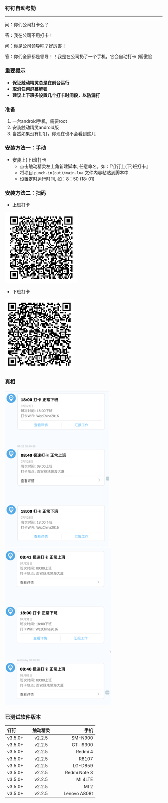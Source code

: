 ### 钉钉自动考勤
----

问：你们公司打卡么？

答：我在公司不用打卡！

问：你是公司领导吧？好厉害！

答：你们全家都是领导！！我是在公司扔了一个手机，它会自动打卡 (骄傲脸

### 重要提示
* **保证触动精灵总是在前台运行**
* **取消任何屏幕解锁**
* **建议上下班多设置几个打卡时间段，以防漏打**

### 准备
1. 一台android手机，需要root
2. 安装触动精灵android版
3. 当然如果没有钉钉，你现在也不会看到这儿
    
### 安装方法一：手动

* 安装上(下)班打卡
	* 点击触动精灵左上角新建脚本, 任意命名。如：『钉钉上(下)班打卡』
	* 将项目 `punch-in(out)/main.lua` 文件内容粘贴到脚本中
	* 设置定时运行时间, 如：8：50 (18: 01)
	
### 安装方法二：扫码

* 上班打卡

![上班打卡二维码](./punch-in/qrcode.png )

* 下班打卡

![下班打卡二维码](./punch-out/qrcode.png)


### 真相
<img src="./punch1.png" height="500">
<img src="./punch2.png" height="500">

### 已测试软件版本

| 钉钉  | 触动精灵 | 手机 |
|:------------- |:---------------:| -------------:|
| v3.5.0+      | v2.2.5 |         SM-N900 |
| v3.5.0+      | v2.2.5 |         GT-i9300 |
| v3.5.0+      | v2.2.5 |         Redmi 4 |
| v3.5.0+      | v2.2.5 |         R8107 |
| v3.5.0+      | v2.2.5 |         LG-D859 |
| v3.5.0+      | v2.2.5 |         Redmi Note 3 |
| v3.5.0+      | v2.2.5 |         MI 4LTE |
| v3.5.0+      | v2.2.5 |         MI 2 |
| v3.5.0+      | v2.2.5 |         Lenovo A808t |

